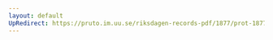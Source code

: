 ```yaml
---
layout: default
UpRedirect: https://pruto.im.uu.se/riksdagen-records-pdf/1877/prot-1877--ak--020/prot-1877--ak--020_010.pdf
---
```


